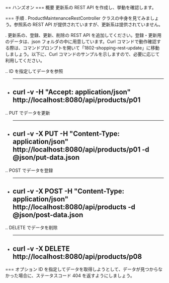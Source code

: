 == ハンズオン
=== 概要
更新系の REST API を作成し、挙動を確認します。

=== 手順
. ProductMaintenanceRestController クラスの中身を見てみましょう。参照系の REST API が提供されていますが、更新系は提供されていません。

. 更新系の、登録、更新、削除の REST API を追加してください。登録・更新用のデータは、json フォルダの中に用意しています。Curl コマンドで動作確認する際は、コマンドプロンプトを開いて「1802-shopping-rest-update」に移動しましょう。以下に、Curl コマンドのサンプルを示しますので、必要に応じて利用してください。

.. ID を指定してデータを参照

- ***
  ## curl -v -H "Accept: application/json" http://localhost:8080/api/products/p01

.. PUT でデータを更新

- ***
  ## curl -v -X PUT -H "Content-Type: application/json" http://localhost:8080/api/products/p01 -d @json/put-data.json

.. POST でデータを登録

- ***
  ## curl -v -X POST -H "Content-Type: application/json" http://localhost:8080/api/products -d @json/post-data.json

.. DELETE でデータを削除

- ***
  ## curl -v -X DELETE http://localhost:8080/api/products/p08

=== オプション
ID を指定してデータを取得しようとして、データが見つからなかった場合に、ステータスコード 404 を返すようにしましょう。
